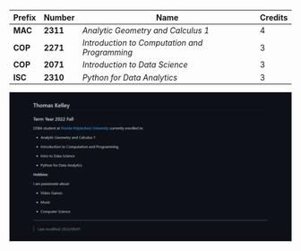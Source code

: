 | Prefix | Number | Name | Credits |
|--------|--------|------|---------|
| **MAC**| **2311**|_Analytic Geometry and Calculus 1_| 4 |
|**COP**|**2271**|_Introduction to Computation and Programming_| 3 |
|**COP**|**2071**|_Introduction to Data Science_| 3 |
|**ISC**|**2310**|_Python for Data Analytics_| 3 |

![practice-repo](https://github.com/tkelley3606/practice-repo/blob/main/practice-repo.png)
